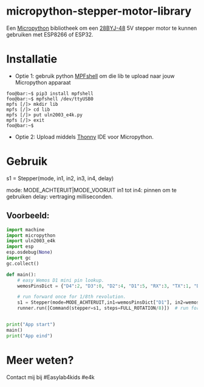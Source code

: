 # micropython-stepper-motor-library
Een <a href="http://micropython.readthedocs.io/" target="_blank">Micropython</a> bibliotheek om een <a href="https://github.com/gavinlyonsrepo/RpiMotorLib/blob/master/Documentation/28BYJ.md"   target="_blank">28BYJ-48</a> 5V stepper motor te kunnen gebruiken met ESP8266 of ESP32.

# Installatie
 - Optie 1: gebruik python <a href="https://pypi.org/project/mpfshell/">MPFshell</a> om die lib te upload naar jouw Micropython apparaat

```console
foo@bar:~$ pip3 install mpfshell
foo@bar:~$ mpfshell /dev/ttyUSB0
mpfs [/]> mkdir lib
mpfs [/]> cd lib
mpfs [/]> put uln2003_e4k.py
mpfs [/]> exit
foo@bar:~$
```

- Optie 2: Upload middels <a href="https://thonny.org/">Thonny</a> IDE voor Micropython.

# Gebruik
s1 = Stepper(mode, in1, in2, in3, in4, delay)

mode: MODE_ACHTERUIT|MODE_VOORUIT
in1 tot in4:    pinnen om te gebruiken
delay:          vertraging milliseconden.

## Voorbeeld:
```python
import machine
import micropython
import uln2003_e4k
import esp
esp.osdebug(None)
import gc
gc.collect()

def main():
    # easy Wemos D1 mini pin lookup.
    wemosPinsDict = {"D4":2, "D3":0, "D2":4, "D1":5, "RX":3, "TX":1, "D8":15, "D7":13, "D6":12, "D5":14, "D0":16}

    # run forward once for 1/8th revolution.
    s1 = Stepper(mode=MODE_ACHTERUIT,in1=wemosPinsDict["D1"], in2=wemosPinsDict["D2"], in3=wemosPinsDict["D3"], in4=wemosPinsDict["D4"], delay=0.01)
    runner.run([Command(stepper=s1, steps=FULL_ROTATION/8)])  # run forward


print("App start")
main()
print("App eind")

```

# Meer weten?
Contact mij bij #Easylab4kids  #e4k

